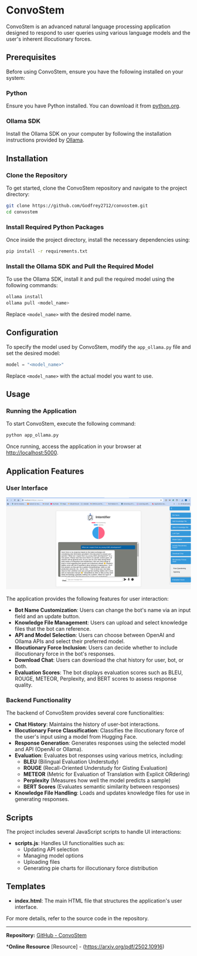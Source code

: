 # ConvoStem

ConvoStem is an advanced natural language processing application designed to respond to user queries using various language models and the user's inherent illocutionary forces.

## Prerequisites

Before using ConvoStem, ensure you have the following installed on your system:

### Python

Ensure you have Python installed. You can download it from [python.org](https://www.python.org/downloads/).

### Ollama SDK

Install the Ollama SDK on your computer by following the installation instructions provided by [Ollama](https://ollama.com/).

## Installation

### Clone the Repository

To get started, clone the ConvoStem repository and navigate to the project directory:

```bash
git clone https://github.com/Godfrey2712/convostem.git
cd convostem
```

### Install Required Python Packages

Once inside the project directory, install the necessary dependencies using:

```bash
pip install -r requirements.txt
```

### Install the Ollama SDK and Pull the Required Model

To use the Ollama SDK, install it and pull the required model using the following commands:

```bash
ollama install
ollama pull <model_name>
```

Replace `<model_name>` with the desired model name.

## Configuration

To specify the model used by ConvoStem, modify the `app_ollama.py` file and set the desired model:

```python
model = "<model_name>"
```

Replace `<model_name>` with the actual model you want to use.

## Usage

### Running the Application

To start ConvoStem, execute the following command:

```bash
python app_ollama.py
```

Once running, access the application in your browser at [http://localhost:5000](http://localhost:5000).

## Application Features

### User Interface

![Alt text](static/basic.png)

The application provides the following features for user interaction:

- **Bot Name Customization**: Users can change the bot's name via an input field and an update button.
- **Knowledge File Management**: Users can upload and select knowledge files that the bot can reference.
- **API and Model Selection**: Users can choose between OpenAI and Ollama APIs and select their preferred model.
- **Illocutionary Force Inclusion**: Users can decide whether to include illocutionary force in the bot's responses.
- **Download Chat**: Users can download the chat history for user, bot, or both.
- **Evaluation Scores**: The bot displays evaluation scores such as BLEU, ROUGE, METEOR, Perplexity, and BERT scores to assess response quality.

### Backend Functionality

The backend of ConvoStem provides several core functionalities:

- **Chat History**: Maintains the history of user-bot interactions.
- **Illocutionary Force Classification**: Classifies the illocutionary force of the user's input using a model from Hugging Face.
- **Response Generation**: Generates responses using the selected model and API (OpenAI or Ollama).
- **Evaluation**: Evaluates bot responses using various metrics, including:
  - **BLEU** (Bilingual Evaluation Understudy)
  - **ROUGE** (Recall-Oriented Understudy for Gisting Evaluation)
  - **METEOR** (Metric for Evaluation of Translation with Explicit ORdering)
  - **Perplexity** (Measures how well the model predicts a sample)
  - **BERT Scores** (Evaluates semantic similarity between responses)
- **Knowledge File Handling**: Loads and updates knowledge files for use in generating responses.

## Scripts

The project includes several JavaScript scripts to handle UI interactions:

- **scripts.js**: Handles UI functionalities such as:
  - Updating API selection
  - Managing model options
  - Uploading files
  - Generating pie charts for illocutionary force distribution

## Templates

- **index.html**: The main HTML file that structures the application's user interface.

For more details, refer to the source code in the repository.

---

**Repository:** [GitHub - ConvoStem](https://github.com/Godfrey2712/convostem)

***Online Resource** [Resource] - (https://arxiv.org/pdf/2502.10916)
